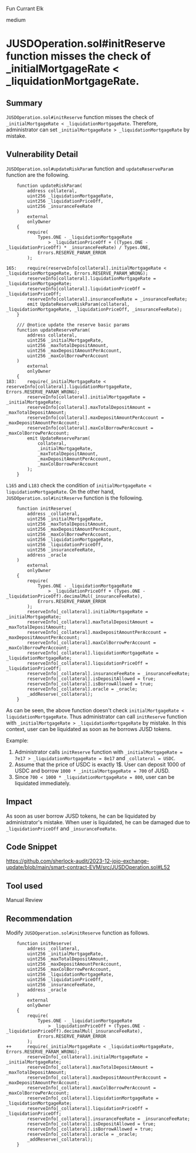 Fun Currant Elk

medium

# JUSDOperation.sol#initReserve function misses the check of _initialMortgageRate < _liquidationMortgageRate.

## Summary
`JUSDOperation.sol#initReserve` function misses the check of `_initialMortgageRate < _liquidationMortgageRate`.
Therefore, administrator can set `_initialMortgageRate > _liquidationMortgageRate` by mistake.

## Vulnerability Detail
`JUSDOperation.sol#updateRiskParam` function and `updateReserveParam` function are the following.
```solidity
    function updateRiskParam(
        address collateral,
        uint256 _liquidationMortgageRate,
        uint256 _liquidationPriceOff,
        uint256 _insuranceFeeRate
    )
        external
        onlyOwner
    {
        require(
            Types.ONE - _liquidationMortgageRate
                > _liquidationPriceOff + ((Types.ONE - _liquidationPriceOff) * _insuranceFeeRate) / Types.ONE,
            Errors.RESERVE_PARAM_ERROR
        );

165:    require(reserveInfo[collateral].initialMortgageRate < _liquidationMortgageRate, Errors.RESERVE_PARAM_WRONG);
        reserveInfo[collateral].liquidationMortgageRate = _liquidationMortgageRate;
        reserveInfo[collateral].liquidationPriceOff = _liquidationPriceOff;
        reserveInfo[collateral].insuranceFeeRate = _insuranceFeeRate;
        emit UpdateReserveRiskParam(collateral, _liquidationMortgageRate, _liquidationPriceOff, _insuranceFeeRate);
    }

    /// @notice update the reserve basic params
    function updateReserveParam(
        address collateral,
        uint256 _initialMortgageRate,
        uint256 _maxTotalDepositAmount,
        uint256 _maxDepositAmountPerAccount,
        uint256 _maxColBorrowPerAccount
    )
        external
        onlyOwner
    {
183:    require(_initialMortgageRate < reserveInfo[collateral].liquidationMortgageRate, Errors.RESERVE_PARAM_WRONG);
        reserveInfo[collateral].initialMortgageRate = _initialMortgageRate;
        reserveInfo[collateral].maxTotalDepositAmount = _maxTotalDepositAmount;
        reserveInfo[collateral].maxDepositAmountPerAccount = _maxDepositAmountPerAccount;
        reserveInfo[collateral].maxColBorrowPerAccount = _maxColBorrowPerAccount;
        emit UpdateReserveParam(
            collateral,
            _initialMortgageRate,
            _maxTotalDepositAmount,
            _maxDepositAmountPerAccount,
            _maxColBorrowPerAccount
        );
    }
```
`L165` and `L183` check the condition of `initialMortgageRate < liquidationMortgageRate`.
On the other hand, `JUSDOperation.sol#initReserve` function is the following.
```solidity
    function initReserve(
        address _collateral,
        uint256 _initialMortgageRate,
        uint256 _maxTotalDepositAmount,
        uint256 _maxDepositAmountPerAccount,
        uint256 _maxColBorrowPerAccount,
        uint256 _liquidationMortgageRate,
        uint256 _liquidationPriceOff,
        uint256 _insuranceFeeRate,
        address _oracle
    )
        external
        onlyOwner
    {
        require(
            Types.ONE - _liquidationMortgageRate
                > _liquidationPriceOff + (Types.ONE - _liquidationPriceOff).decimalMul(_insuranceFeeRate),
            Errors.RESERVE_PARAM_ERROR
        );
        reserveInfo[_collateral].initialMortgageRate = _initialMortgageRate;
        reserveInfo[_collateral].maxTotalDepositAmount = _maxTotalDepositAmount;
        reserveInfo[_collateral].maxDepositAmountPerAccount = _maxDepositAmountPerAccount;
        reserveInfo[_collateral].maxColBorrowPerAccount = _maxColBorrowPerAccount;
        reserveInfo[_collateral].liquidationMortgageRate = _liquidationMortgageRate;
        reserveInfo[_collateral].liquidationPriceOff = _liquidationPriceOff;
        reserveInfo[_collateral].insuranceFeeRate = _insuranceFeeRate;
        reserveInfo[_collateral].isDepositAllowed = true;
        reserveInfo[_collateral].isBorrowAllowed = true;
        reserveInfo[_collateral].oracle = _oracle;
        _addReserve(_collateral);
    }
```
As can be seen, the above function doesn't check `initialMortgageRate < liquidationMortgageRate`.
Thus administrator can call `initReserve` function with `_initialMortgageRate > _liquidationMortgageRate` by mistake.
In this context, user can be liquidated as soon as he borrows JUSD tokens.

Example:
1. Administrator calls `initReserve` function with `_initialMortgageRate = 7e17 > _liquidationMortgageRate = 8e17` and `_collateral = USDC`.
2. Assume that the price of USDC is exactly 1$. User can deposit 1000 of USDC and borrow `1000 * _initialMortgageRate = 700` of JUSD.
3. Since `700 < 1000 * _liquidationMortgageRate = 800`, user can be liquidated immediately.

## Impact
As soon as user borrow JUSD tokens, he can be liquidated by administrator's mistake.
When user is liquidated, he can be damaged due to `_liquidationPriceOff` and `_insuranceFeeRate`.

## Code Snippet
https://github.com/sherlock-audit/2023-12-jojo-exchange-update/blob/main/smart-contract-EVM/src/JUSDOperation.sol#L52

## Tool used
Manual Review

## Recommendation
Modify `JUSDOperation.sol#initReserve` function as follows.
```solidity
    function initReserve(
        address _collateral,
        uint256 _initialMortgageRate,
        uint256 _maxTotalDepositAmount,
        uint256 _maxDepositAmountPerAccount,
        uint256 _maxColBorrowPerAccount,
        uint256 _liquidationMortgageRate,
        uint256 _liquidationPriceOff,
        uint256 _insuranceFeeRate,
        address _oracle
    )
        external
        onlyOwner
    {
        require(
            Types.ONE - _liquidationMortgageRate
                > _liquidationPriceOff + (Types.ONE - _liquidationPriceOff).decimalMul(_insuranceFeeRate),
            Errors.RESERVE_PARAM_ERROR
        );
++      require(_initialMortgageRate < _liquidationMortgageRate, Errors.RESERVE_PARAM_WRONG);
        reserveInfo[_collateral].initialMortgageRate = _initialMortgageRate;
        reserveInfo[_collateral].maxTotalDepositAmount = _maxTotalDepositAmount;
        reserveInfo[_collateral].maxDepositAmountPerAccount = _maxDepositAmountPerAccount;
        reserveInfo[_collateral].maxColBorrowPerAccount = _maxColBorrowPerAccount;
        reserveInfo[_collateral].liquidationMortgageRate = _liquidationMortgageRate;
        reserveInfo[_collateral].liquidationPriceOff = _liquidationPriceOff;
        reserveInfo[_collateral].insuranceFeeRate = _insuranceFeeRate;
        reserveInfo[_collateral].isDepositAllowed = true;
        reserveInfo[_collateral].isBorrowAllowed = true;
        reserveInfo[_collateral].oracle = _oracle;
        _addReserve(_collateral);
    }
```

